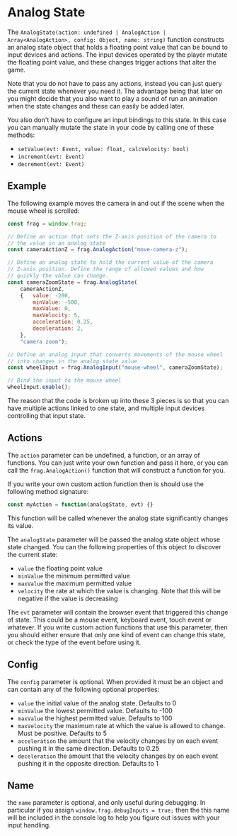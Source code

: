 # Analog State

The `AnalogState(action: undefined | AnalogAction | Array<AnalogAction>, config: Object, name: string)` 
function constructs an analog state object that holds a floating point value that can be bound to 
input devices and actions. The input devices operated by the player mutate the floating point value, and 
these changes trigger actions that alter the game.

Note that you do not have to pass any actions, instead you can just query the 
current state whenever you need it. The advantage being that later on you might
decide that you also want to play a sound of run an animation when the state changes
and these can easily be added later.

You also don't have to configure an input bindings to this state. In this case you
can manually mutate the state in your code by calling one of these methods:
* `setValue(evt: Event, value: float, calcVelocity: bool)`
* `increment(evt: Event)`
* `decrement(evt: Event)`

## Example

The following example moves the camera in and out if the scene when the mouse wheel is scrolled:

```javascript
const frag = window.frag;

// Define an action that sets the Z-axis position of the camera to
// the value in an analog state
const cameraActionZ = frag.AnalogAction("move-camera-z");

// Define an analog state to hold the current value of the camera
// Z-axis position. Define the range of allowed values and how
// quickly the value can change.
const cameraZoomState = frag.AnalogState(
    cameraActionZ, 
    {   value: -200,
        minValue: -500,
        maxValue: 0,
        maxVelocity: 5,
        acceleration: 0.25,
        deceleration: 2,
    },
    "camera zoom");

// Define an analog input that converts movements of the mouse wheel
// into changes in the analog state value
const wheelInput = frag.AnalogInput("mouse-wheel", cameraZoomState);

// Bind the input to the mouse wheel
wheelInput.enable();
```

The reason that the code is broken up into these 3 pieces is so that
you can have multiple actions linked to one state, and multiple input
devices controlling that input state.

## Actions

The `action` parameter can be undefined, a function, or an array of functions. 
You can just write your own function and pass it here, or you can call 
the `frag.AnalogAction()` function that will construct a function for you.

If you write your own custom action function then is should use the following 
method signature:
```javascript
const myAction = function(analogState, evt) {}
```

This function will be called whenever the analog state significantly changes 
its value.

The `analogState` parameter will be passed the analog state object whose state changed.
You can the following properties of this object to discover the current state:
* `value` the floating point value
* `minValue` the minimum permitted value
* `maxValue` the maximum permitted value
* `velocity` the rate at which the value is changing. Note that this will be negative if the value is decreasing

The `evt` parameter will contain the browser event that triggered this change of state. This
could be a mouse event, keyboard event, touch event or whatever. If you write custom action
functions that use this parameter, then you should either ensure that only one kind of 
event can change this state, or check the type of the event before using it.

## Config
The `config` parameter is optional. When provided it must be an object and can contain
any of the following optional properties:
* `value` the initial value of the analog state. Defaults to 0
* `minValue` the lowest permitted value. Defaults to -100
* `maxValue` the highest permitted value. Defaults to 100
* `maxVelocity` the maximum rate at which the value is allowed to change. Must be positive. Defaults to 5
* `acceleration` the amount that the velocity changes by on each event pushing it in the same direction. Defaults to 0.25
* `deceleration` the amount that the velocity changes by on each event pushing it in the opposite direction. Defaults to 1

## Name
the `name` parameter is optional, and only useful during debugging. In particular if
you assign `window.frag.debugInputs = true;` then the this name will be included in
the console log to help you figure out issues with your input handling.